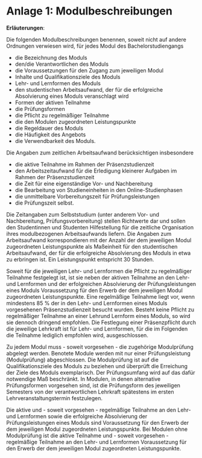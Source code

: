# Anlage 1: Modulbeschreibungen

**Erläuterungen**:

Die folgenden Modulbeschreibungen benennen, soweit nicht auf andere Ordnungen
verwiesen wird, für jedes Modul des Bachelorstudiengangs

- die Bezeichnung des Moduls
- den/die Verantwortlichen des Moduls
- die Voraussetzungen für den Zugang zum jeweiligen Modul
- Inhalte und Qualifikationsziele des Moduls
- Lehr- und Lernformen des Moduls
- den studentischen Arbeitsaufwand, der für die erfolgreiche Absolvierung eines
  Moduls veranschlagt wird
- Formen der aktiven Teilnahme
- die Prüfungsformen
- die Pflicht zu regelmäßiger Teilnahme
- die den Modulen zugeordneten Leistungspunkte
- die Regeldauer des Moduls
- die Häufigkeit des Angebots
- die Verwendbarkeit des Moduls.

Die Angaben zum zeitlichen Arbeitsaufwand berücksichtigen insbesondere

- die aktive Teilnahme im Rahmen der Präsenzstudienzeit
- den Arbeitszeitaufwand für die Erledigung kleinerer Aufgaben im Rahmen der
  Präsenzstudienzeit
- die Zeit für eine eigenständige Vor- und Nachbereitung
- die Bearbeitung von Studieneinheiten in den Online-Studienphasen
- die unmittelbare Vorbereitungszeit für Prüfungsleistungen
- die Prüfungszeit selbst.

Die Zeitangaben zum Selbststudium (unter anderem Vor- und Nachbereitung,
Prüfungsvorbereitung) stellen Richtwerte dar und sollen den Studentinnen und
Studenten Hilfestellung für die zeitliche Organisation ihres modulbezogenen
Arbeitsaufwands liefern. Die Angaben zum Arbeitsaufwand korrespondieren mit der
Anzahl der dem jeweiligen Modul zugeordneten Leistungspunkte als Maßeinheit für
den studentischen Arbeitsaufwand, der für die erfolgreiche Absolvierung des
Moduls in etwa zu erbringen ist. Ein Leistungspunkt entspricht 30 Stunden.

Soweit für die jeweiligen Lehr- und Lernformen die Pflicht zu regelmäßiger
Teilnahme festgelegt ist, ist sie neben der aktiven Teilnahme an den Lehr- und
Lernformen und der erfolgreichen Absolvierung der Prüfungsleistungen eines
Moduls Voraussetzung für den Erwerb der dem jeweiligen Modul zugeordneten
Leistungspunkte. Eine regelmäßige Teilnahme liegt vor, wenn mindestens 85 % der
in den Lehr- und Lernformen eines Moduls vorgesehenen Präsenzstudienzeit besucht
wurden. Besteht keine Pflicht zu regelmäßiger Teilnahme an einer Lehrund
Lernform eines Moduls, so wird sie dennoch dringend empfohlen. Die Festlegung
einer Präsenzpflicht durch die jeweilige Lehrkraft ist für Lehr- und Lernformen,
für die im Folgenden die Teilnahme lediglich empfohlen wird, ausgeschlossen.

Zu jedem Modul muss - soweit vorgesehen - die zugehörige Modulprüfung abgelegt
werden. Benotete Module werden mit nur einer Prüfungsleistung (Modulprüfung)
abgeschlossen. Die Modulprüfung ist auf die Qualifikationsziele des Moduls zu
beziehen und überprüft die Erreichung der Ziele des Moduls exemplarisch. Der
Prüfungsumfang wird auf das dafür notwendige Maß beschränkt. In Modulen, in
denen alternative Prüfungsformen vorgesehen sind, ist die Prüfungsform des
jeweiligen Semesters von der verantwortlichen Lehrkraft spätestens im ersten
Lehrveranstaltungstermin festzulegen.

Die aktive und - soweit vorgesehen - regelmäßige Teilnahme an den Lehr- und
Lernformen sowie die erfolgreiche Absolvierung der Prüfungsleistungen eines
Moduls sind Voraussetzung für den Erwerb der dem jeweiligen Modul zugeordneten
Leistungspunkte. Bei Modulen ohne Modulprüfung ist die aktive Teilnahme und -
soweit vorgesehen - regelmäßige Teilnahme an den Lehr- und Lernformen
Voraussetzung für den Erwerb der dem jeweiligen Modul zugeordneten
Leistungspunkte.
